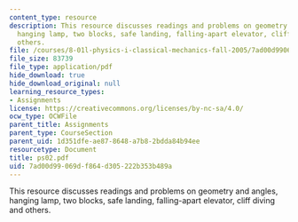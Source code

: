 ```yaml
---
content_type: resource
description: This resource discusses readings and problems on geometry and angles,
  hanging lamp, two blocks, safe landing, falling-apart elevator, cliff diving and
  others.
file: /courses/8-01l-physics-i-classical-mechanics-fall-2005/7ad00d99069df864d305222b353b489a_ps02.pdf
file_size: 83739
file_type: application/pdf
hide_download: true
hide_download_original: null
learning_resource_types:
- Assignments
license: https://creativecommons.org/licenses/by-nc-sa/4.0/
ocw_type: OCWFile
parent_title: Assignments
parent_type: CourseSection
parent_uid: 1d351dfe-ae87-8648-a7b8-2bdda84b94ee
resourcetype: Document
title: ps02.pdf
uid: 7ad00d99-069d-f864-d305-222b353b489a
---
```

This resource discusses readings and problems on geometry and angles, hanging lamp, two blocks, safe landing, falling-apart elevator, cliff diving and others.
